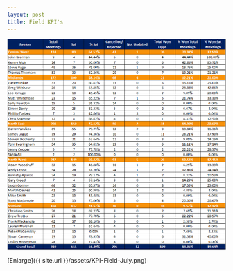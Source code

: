 ```yaml
---
layout: post
title: Field KPI's
---
```



![My helpful screenshot](/assets/KPI-Field-July.png)

[Enlarge]({{ site.url }}/assets/KPI-Field-July.png)

